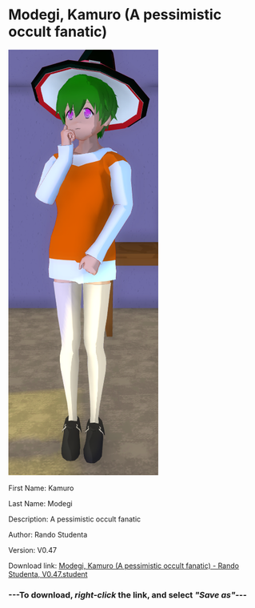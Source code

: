 # Modegi, Kamuro (A pessimistic occult fanatic)

<img src="https://raw.githubusercontent.com/Arbiter1223/Daigaku-Gurashi-Custom-Students/master/Students/Files/Modegi%2C%20Kamuro%20(A%20pessimistic%20occult%20fanatic).png" title="Modegi, Kamuro (A pessimistic occult fanatic) - Rando Studenta, V0.47">

First Name: Kamuro

Last Name: Modegi

Description: A pessimistic occult fanatic

Author: Rando Studenta

Version: V0.47

Download link: <a href="https://raw.githubusercontent.com/Arbiter1223/Daigaku-Gurashi-Custom-Students/master/Students/Files/Modegi%2C%20Kamuro%20(A%20pessimistic%20occult%20fanatic)%20-%20Rando%20Studenta%2C%20V0.47.student">Modegi, Kamuro (A pessimistic occult fanatic) - Rando Studenta, V0.47.student</a>

### ---**To download, _right-click_ the link, and select _"Save as"_**---
